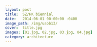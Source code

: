 ```yaml
---
layout: post
title:  SZ/HK biennial
date:   2014-06-01 00:00:00 -0400
image_path:	/img/uabb13/
cover:  title.jpg
images: [01.jpg, 02.jpg, 03.jpg, 04.jpg]
category: architecture
---
```



